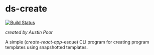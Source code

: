 # ds-create

[![Build Status](https://travis-ci.org/a-poor/create-ds-app.svg?branch=master)](https://travis-ci.org/a-poor/create-ds-app)

_created by Austin Poor_

A simple (_create-react-app_-esque) CLI program for creating program templates using snapshotted templates.



